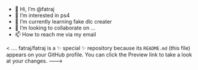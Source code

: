 - 👋 Hi, I’m @fatraj
- 👀 I’m interested in ps4 
- 🌱 I’m currently learning fake dlc creater 
- 💞️ I’m looking to collaborate on ...
- 📫 How to reach me via my email

< ....
fatraj/fatraj is a ✨ special ✨ repository because its `README.md` (this file) appears on your GitHub profile.
You can click the Preview link to take a look at your changes.
--->
